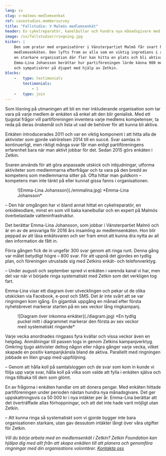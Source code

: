 ```yaml
---
lang: sv
slug: v-malmos-medlemsenkat
ref: casestudies.membersurvey
title: "Fallstudie: V Malmös medlemsenkät"
header: En cykelreparatör, kanelbullar och hundra nya månadsgivare med Zetkins enkäter
image: /sv/fallstudier/ringning.jpg
kicker: |
    Den som pratar med organisatörer i Vänsterpartiet Malmö får snart höra om
    medlemsenkäten. Den lyfts fram av alla som en viktig ingrediens i att bygga
    en starkare organisation där fler kan hitta en plats och bli aktiva.
    Emma-Lina Johansson berättar hur partiföreningen lärde känna 900 medlemmar
    och sympatisörer på djupet med hjälp av Zetkin.
blocks:
    -   type: testimonials
        testimonials:
            - 1
    -   type: join
---
```


Som lösning på utmaningen att bli en mer inkluderande organisation som tar vara
på varje medlem är enkäten så enkel att den blir genialisk. Med ett tjugotal
frågor vill partiföreningen inventera varje medlems kompetenser, ta reda på
deras önskemål och lista ut vad de behöver för att kunna bli aktiva.

Enkäten introducerades 2011 och var en viktig komponent i att hitta alla de
aktivister som gjorde valrörelsen 2014 till en succé. Svar samlas in
kontinuerligt, men riktigt många svar får man enligt partiföreningens
erfarenhet bara när man aktivt jobbar för det. Sedan 2015 görs enkäten i
Zetkin.

Svaren används för att göra anpassade utskick och inbjudningar, utforma
aktiviteter som medlemmarna efterfrågar och ta vara på den bredd av kompetens
som medlemmarna sitter på. Ofta hittar man guldkorn – kompetens man inte tänkt
på eller kunnat gissa fanns i organisationen.

<figure markdown="1">
![Emma-Lina Johansson](./emmalina.jpg)
*Emma-Lina Johansson*
</figure>

– Den här omgången har vi bland annat hittat en cykelreparatör, en
orkidéeodlare, minst en som vill baka kanelbullar och en expert på Malmös
överbelastade vatteninfrastruktur.

Det berättar Emma-Lina Johansson, som jobbar i Vänsterpartiet Malmö och är en
av de ansvariga för 2016 års insamling av medlemsenkäten. Hon blir peppad av
att läsa enkätsvaren och ser fram emot att kunna dra nytta av all den
information de fått in.

Förra gången fick de in ungefär 300 svar genom att ringa runt. Denna gång var
målet betydligt högre – 800 svar. För att uppnå det gjordes en tydlig plan,
och föreningen utrustade sig med Zetkins enkät- och telefonverktyg.

– Under augusti och september spred vi enkäten i varenda kanal vi har, men det
var när vi började ringa systematiskt med Zetkin som det verkligen tog fart.

Emma-Lina visar ett diagram över utvecklingen och pekar ut de olika utskicken
via Facebook, e-post och SMS. Det är inte svårt att se var ringningen kom igång.
En gigantisk uppgång en månad efter första nyhetsbrevet markerar starten på en
sex veckor lång ringkampanj.

<figure markdown="1">
![Diagram över inkomna enkäter](./diagram.jpg)
*En tydlig puckel mitt i diagrammet markerar den första av sex veckor med
systematiskt ringande*
</figure>

Varje vecka anordnades ringpass fyra kvällar och vissa veckor även en helgdag.
Anmälningar till passen togs in genom Zetkins kampanjverktyg. Omkring tjugo
aktivister deltog någon eller några gånger varje vecka, vilket skapade en
positiv kampanjkänsla bland de aktiva. Parallellt med ringningen jobbade en
liten grupp med uppföljning.

– Genom att hålla koll på samtalsloggen och de svar som kom in kunde vi följa
upp varje svar, hålla koll på vilka som valde att fylla i enkäten själva och
ringa tillbaka till dem som glömt.

En av frågorna i enkäten handlar om att donera pengar. Med enkäten hittade
partiföreningen under perioden nästan hundra nya månadsgivare. Det ger
uppskattningsvis ca 50 000 kr i nya intäkter per år. Emma-Lina berättar att
det överträffade allas förhoppningar, och att det inte hade varit möjligt utan
Zetkin.

– Att kunna ringa så systematiskt som vi gjorde bygger inte bara
organisationen starkare, utan gav dessutom intäkter långt över våra utgifter
för Zetkin.

_Vill du börja arbeta med en medlemsenkät i Zetkin? Zetkin Foundation kan
hjälpa dig med allt från att skapa enkäten till att planera och genomföra
ringningar med din organisations volontärer.
[Kontakta oss](/sv/kontakt)_
